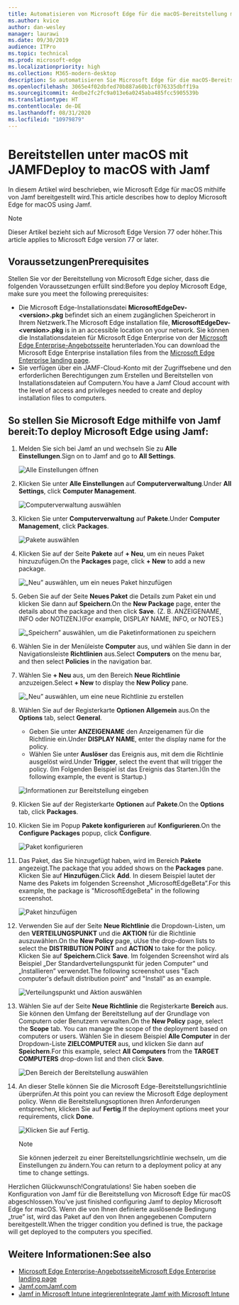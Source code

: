 ```yaml
---
title: Automatisieren von Microsoft Edge für die macOS-Bereitstellung mit Jamf
ms.author: kvice
author: dan-wesley
manager: laurawi
ms.date: 09/30/2019
audience: ITPro
ms.topic: technical
ms.prod: microsoft-edge
ms.localizationpriority: high
ms.collection: M365-modern-desktop
description: So automatisieren Sie Microsoft Edge für die macOS-Bereitstellung mit Jamf.
ms.openlocfilehash: 3065e4f02dbfed70b887a60b1cf076335dbff19a
ms.sourcegitcommit: 4edbe2fc2fc9a013e6a0245aba485fcc5905539b
ms.translationtype: HT
ms.contentlocale: de-DE
ms.lasthandoff: 08/31/2020
ms.locfileid: "10979879"
---
```

# <span data-ttu-id="8348b-103">Bereitstellen unter macOS mit JAMF</span><span class="sxs-lookup"><span data-stu-id="8348b-103">Deploy to macOS with Jamf</span></span>

<span data-ttu-id="8348b-104">In diesem Artikel wird beschrieben, wie Microsoft Edge für macOS mithilfe von Jamf bereitgestellt wird.</span><span class="sxs-lookup"><span data-stu-id="8348b-104">This article describes how to deploy Microsoft Edge for macOS using Jamf.</span></span>

> [!NOTE]
> <span data-ttu-id="8348b-105">Dieser Artikel bezieht sich auf Microsoft Edge Version 77 oder höher.</span><span class="sxs-lookup"><span data-stu-id="8348b-105">This article applies to Microsoft Edge version 77 or later.</span></span>

## <span data-ttu-id="8348b-106">Voraussetzungen</span><span class="sxs-lookup"><span data-stu-id="8348b-106">Prerequisites</span></span>

<span data-ttu-id="8348b-107">Stellen Sie vor der Bereitstellung von Microsoft Edge sicher, dass die folgenden Voraussetzungen erfüllt sind:</span><span class="sxs-lookup"><span data-stu-id="8348b-107">Before you deploy Microsoft Edge, make sure you meet the following prerequisites:</span></span>

- <span data-ttu-id="8348b-108">Die Microsoft Edge-Installationsdatei **MicrosoftEdgeDev-\<version\>.pkg** befindet sich an einem zugänglichen Speicherort in Ihrem Netzwerk.</span><span class="sxs-lookup"><span data-stu-id="8348b-108">The Microsoft Edge installation file,  **MicrosoftEdgeDev-\<version\>.pkg** is in an accessible location on your network.</span></span> <span data-ttu-id="8348b-109">Sie können die Installationsdateien für Microsoft Edge Enterprise von der [Microsoft Edge Enterprise-Angebotsseite](https://aka.ms/EdgeEnterprise) herunterladen.</span><span class="sxs-lookup"><span data-stu-id="8348b-109">You can download the Microsoft Edge Enterprise installation files from the [Microsoft Edge Enterprise landing page](https://aka.ms/EdgeEnterprise).</span></span>
- <span data-ttu-id="8348b-110">Sie verfügen über ein JAMF-Cloud-Konto mit der Zugriffsebene und den erforderlichen Berechtigungen zum Erstellen und Bereitstellen von Installationsdateien auf Computern.</span><span class="sxs-lookup"><span data-stu-id="8348b-110">You have a Jamf Cloud account with the level of access and privileges needed to create and deploy installation files to computers.</span></span>

## <span data-ttu-id="8348b-111">So stellen Sie Microsoft Edge mithilfe von Jamf bereit:</span><span class="sxs-lookup"><span data-stu-id="8348b-111">To deploy Microsoft Edge using Jamf:</span></span>

1. <span data-ttu-id="8348b-112">Melden Sie sich bei Jamf an und wechseln Sie zu **Alle Einstellungen**.</span><span class="sxs-lookup"><span data-stu-id="8348b-112">Sign on to Jamf and go to **All Settings**.</span></span>

    ![Alle Einstellungen öffnen](./media/mac-deploy/jamf-dash-main-open-settings.png)

2. <span data-ttu-id="8348b-114">Klicken Sie unter **Alle Einstellungen** auf **Computerverwaltung**.</span><span class="sxs-lookup"><span data-stu-id="8348b-114">Under **All Settings**, click **Computer Management**.</span></span>

    ![Computerverwaltung auswählen](./media/mac-deploy/jamf-all-settings-computer-mgmt.png)

3. <span data-ttu-id="8348b-116">Klicken Sie unter **Computerverwaltung** auf **Pakete**.</span><span class="sxs-lookup"><span data-stu-id="8348b-116">Under **Computer Management**, click **Packages**.</span></span>

    ![Pakete auswählen](./media/mac-deploy/jamf-all-settings-computer-mgmt-pkgs.png)

4. <span data-ttu-id="8348b-118">Klicken Sie auf der Seite **Pakete** auf **+ Neu**, um ein neues Paket hinzuzufügen.</span><span class="sxs-lookup"><span data-stu-id="8348b-118">On the **Packages** page, click **+ New** to add a new package.</span></span>

    ![„Neu” auswählen, um ein neues Paket hinzufügen](./media/mac-deploy/jamf-all-settings-computer-mgmt-new-pkg.png)

5. <span data-ttu-id="8348b-120">Geben Sie auf der Seite **Neues Paket** die Details zum Paket ein und klicken Sie dann auf **Speichern**.</span><span class="sxs-lookup"><span data-stu-id="8348b-120">On the **New Package** page, enter the details about the package and then click **Save**.</span></span> <span data-ttu-id="8348b-121">(Z. B. ANZEIGENAME, INFO oder NOTIZEN.)</span><span class="sxs-lookup"><span data-stu-id="8348b-121">(For example, DISPLAY NAME, INFO, or NOTES.)</span></span>

    ![„Speichern” auswählen, um die Paketinformationen zu speichern](./media/mac-deploy/jamf-all-settings-computer-mgmt-save-pkg-info.png)

6. <span data-ttu-id="8348b-123">Wählen Sie in der Menüleiste **Computer** aus, und wählen Sie dann in der Navigationsleiste **Richtlinien** aus.</span><span class="sxs-lookup"><span data-stu-id="8348b-123">Select **Computers** on the menu bar, and then select **Policies** in the navigation bar.</span></span>

7. <span data-ttu-id="8348b-124">Wählen Sie **+ Neu** aus, um den Bereich **Neue Richtlinie** anzuzeigen.</span><span class="sxs-lookup"><span data-stu-id="8348b-124">Select **+ New** to display the **New Policy** pane.</span></span>

    ![„Neu” auswählen, um eine neue Richtlinie zu erstellen](./media/mac-deploy/jamf-all-settings-computer-new-policy.png)

8. <span data-ttu-id="8348b-126">Wählen Sie auf der Registerkarte **Optionen** **Allgemein** aus.</span><span class="sxs-lookup"><span data-stu-id="8348b-126">On the **Options** tab, select **General**.</span></span>

    - <span data-ttu-id="8348b-127">Geben Sie unter **ANZEIGENAME** den Anzeigenamen für die Richtlinie ein.</span><span class="sxs-lookup"><span data-stu-id="8348b-127">Under **DISPLAY NAME**, enter the display name for the policy.</span></span>
    - <span data-ttu-id="8348b-128">Wählen Sie unter **Auslöser** das Ereignis aus, mit dem die Richtlinie ausgelöst wird.</span><span class="sxs-lookup"><span data-stu-id="8348b-128">Under **Trigger**, select the event that will trigger the policy.</span></span> <span data-ttu-id="8348b-129">(Im Folgenden Beispiel ist das Ereignis das Starten.)</span><span class="sxs-lookup"><span data-stu-id="8348b-129">(In the following example, the event is Startup.)</span></span>

    ![Informationen zur Bereitstellung eingeben](./media/mac-deploy/jamf-all-settings-computer-cfg-policy.png)

9. <span data-ttu-id="8348b-131">Klicken Sie auf der Registerkarte **Optionen** auf **Pakete**.</span><span class="sxs-lookup"><span data-stu-id="8348b-131">On the **Options** tab, click **Packages**.</span></span>

10. <span data-ttu-id="8348b-132">Klicken Sie im Popup **Pakete konfigurieren** auf **Konfigurieren**.</span><span class="sxs-lookup"><span data-stu-id="8348b-132">On the **Configure Packages** popup, click **Configure**.</span></span>

    ![Paket konfigurieren](./media/mac-deploy/jamf-all-settings-computer-policy-pkg-configure.png)

11. <span data-ttu-id="8348b-134">Das Paket, das Sie hinzugefügt haben, wird im Bereich **Pakete** angezeigt.</span><span class="sxs-lookup"><span data-stu-id="8348b-134">The package that you added shows on the **Packages** pane.</span></span> <span data-ttu-id="8348b-135">Klicken Sie auf **Hinzufügen**.</span><span class="sxs-lookup"><span data-stu-id="8348b-135">Click **Add**.</span></span> <span data-ttu-id="8348b-136">In diesem Beispiel lautet der Name des Pakets im folgenden Screenshot „MicrosoftEdgeBeta”.</span><span class="sxs-lookup"><span data-stu-id="8348b-136">For this example, the package is "MicrosoftEdgeBeta" in the following screenshot.</span></span>

    ![Paket hinzufügen](./media/mac-deploy/jamf-all-settings-computer-policy-pkg-add-beta.png)

12. <span data-ttu-id="8348b-138">Verwenden Sie auf der Seite **Neue Richtlinie** die Dropdown-Listen, um den **VERTEILUNGSPUNKT** und die **AKTION** für die Richtlinie auszuwählen.</span><span class="sxs-lookup"><span data-stu-id="8348b-138">On the **New Policy** page, uUse the drop-down lists to select the **DISTRIBUTION POINT** and **ACTION** to take for the policy.</span></span> <span data-ttu-id="8348b-139">Klicken Sie auf **Speichern**.</span><span class="sxs-lookup"><span data-stu-id="8348b-139">Click **Save**.</span></span> <span data-ttu-id="8348b-140">Im folgenden Screenshot wird als Beispiel „Der Standardverteilungspunkt für jeden Computer” und „Installieren” verwendet.</span><span class="sxs-lookup"><span data-stu-id="8348b-140">The following screenshot uses "Each computer's default distribution point" and "Install" as an example.</span></span>

    ![Verteilungspunkt und Aktion auswählen](./media/mac-deploy/jamf-all-settings-computer-mgmt-pkg-cfg-distro.png)

13. <span data-ttu-id="8348b-142">Wählen Sie auf der Seite **Neue Richtlinie** die Registerkarte **Bereich** aus. Sie können den Umfang der Bereitstellung auf der Grundlage von Computern oder Benutzern verwalten.</span><span class="sxs-lookup"><span data-stu-id="8348b-142">On the **New Policy** page, select the **Scope** tab. You can manage the scope of the deployment based on computers or users.</span></span> <span data-ttu-id="8348b-143">Wählen Sie in diesem Beispiel **Alle Computer** in der Dropdown-Liste **ZIELCOMPUTER** aus, und klicken Sie dann auf **Speichern**.</span><span class="sxs-lookup"><span data-stu-id="8348b-143">For this example, select **All Computers** from the **TARGET COMPUTERS** drop-down list and then click **Save**.</span></span>

    ![Den Bereich der Bereitstellung auswählen](./media/mac-deploy/jamf-all-settings-computer-mgmt-add-target.png)

14. <span data-ttu-id="8348b-145">An dieser Stelle können Sie die Microsoft Edge-Bereitstellungsrichtlinie überprüfen.</span><span class="sxs-lookup"><span data-stu-id="8348b-145">At this point you can review the Microsoft Edge deployment policy.</span></span> <span data-ttu-id="8348b-146">Wenn die Bereitstellungsoptionen Ihren Anforderungen entsprechen, klicken Sie auf **Fertig**.</span><span class="sxs-lookup"><span data-stu-id="8348b-146">If the deployment options meet your requirements, click **Done**.</span></span>

    ![Klicken Sie auf Fertig.](./media/mac-deploy/jamf-all-settings-computer-mgmt-finish-add-deployment.png)

    > [!NOTE]
    > <span data-ttu-id="8348b-148">Sie können jederzeit zu einer Bereitstellungsrichtlinie wechseln, um die Einstellungen zu ändern.</span><span class="sxs-lookup"><span data-stu-id="8348b-148">You can return to a deployment policy at any time to change settings.</span></span>

<span data-ttu-id="8348b-149">Herzlichen Glückwunsch!</span><span class="sxs-lookup"><span data-stu-id="8348b-149">Congratulations!</span></span> <span data-ttu-id="8348b-150">Sie haben soeben die Konfiguration von Jamf für die Bereitstellung von Microsoft Edge für macOS abgeschlossen.</span><span class="sxs-lookup"><span data-stu-id="8348b-150">You’ve just finished configuring Jamf to deploy Microsoft Edge for macOS.</span></span> <span data-ttu-id="8348b-151">Wenn die von Ihnen definierte auslösende Bedingung „true” ist, wird das Paket auf den von Ihnen angegebenen Computern bereitgestellt.</span><span class="sxs-lookup"><span data-stu-id="8348b-151">When the trigger condition you defined is true, the package will get deployed to the computers you specified.</span></span>

## <span data-ttu-id="8348b-152">Weitere Informationen:</span><span class="sxs-lookup"><span data-stu-id="8348b-152">See also</span></span>

- [<span data-ttu-id="8348b-153">Microsoft Edge Enterprise-Angebotsseite</span><span class="sxs-lookup"><span data-stu-id="8348b-153">Microsoft Edge Enterprise landing page</span></span>](https://aka.ms/EdgeEnterprise)
- [<span data-ttu-id="8348b-154">Jamf.com</span><span class="sxs-lookup"><span data-stu-id="8348b-154">Jamf.com</span></span>](https://www.jamf.com/)
- [<span data-ttu-id="8348b-155">Jamf in Microsoft Intune integrieren</span><span class="sxs-lookup"><span data-stu-id="8348b-155">Integrate Jamf with Microsoft Intune</span></span>](https://docs.microsoft.com/intune/conditional-access-integrate-jamf)
